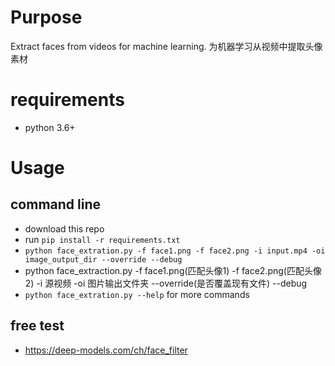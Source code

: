 # Purpose
Extract faces from videos for machine learning.
为机器学习从视频中提取头像素材
# requirements
  * python 3.6+
# Usage
## command line
  *  download this repo
  * run `pip install -r requirements.txt`
  * `python face_extration.py -f face1.png -f face2.png -i input.mp4 -oi image_output_dir --override --debug`
  * python face_extraction.py -f face1.png(匹配头像1) -f face2.png(匹配头像2) -i 源视频 -oi 图片输出文件夹 --override(是否覆盖现有文件) --debug
  * `python face_extration.py --help` for more commands
    
## free test
  * https://deep-models.com/ch/face_filter

